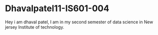 # Dhavalpatel11-IS601-004

Hey i am dhaval patel, I am in my second semester of data science in New jersey Institute of technology.